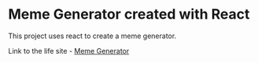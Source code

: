 # Meme Generator created with React

This project uses react to create a meme generator.

Link to the life site -  [Meme Generator](https://meme-generator-livid-pi.vercel.app/)
